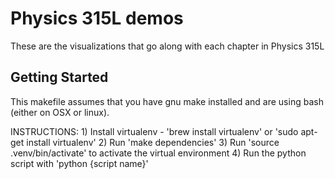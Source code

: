 # Physics 315L demos

These are the visualizations that go along with each chapter in Physics 315L

## Getting Started

This makefile assumes that you have gnu make installed and are using bash (either on OSX or linux).

INSTRUCTIONS:
    1) Install virtualenv - 'brew install virtualenv' or 'sudo apt-get install virtualenv'
    2) Run 'make dependencies'
    3) Run 'source .venv/bin/activate' to activate the virtual environment
    4) Run the python script with 'python {script name}'

